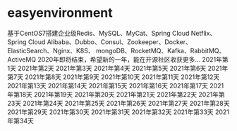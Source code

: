 # easyenvironment
基于CentOS7搭建企业级Redis、MySQL、MyCat、Spring Cloud Netflix、Spring Cloud Alibaba、Dubbo、Consul、Zookeeper、Docker、ElasticSearch、Nginx、K8S、 mongoDB、RocketMQ、Kafka、RabbitMQ、ActiveMQ
2020年即将结束，希望新的一年，能在开源社区收获更多...
2021年第1天
2021年第2天
2021年第3天
2021年第4天
2021年第5天
2021年第6天
2021年第7天
2021年第8天
2021年第9天
2021年第10天
2021年第11天
2021年第12天
2021年第13天
2021年第14天
2021年第15天
2021年第16天
2021年第17天
2021年第18天
2021年第19天
2021年第20天
2021年第21天
2021年第22天
2021年第23天
2021年第24天
2021年第25天
2021年第26天
2021年第27天
2021年第28天
2021年第29天
2021年第30天
2021年第31天
2021年第32天
2021年第33天
2021年第34天